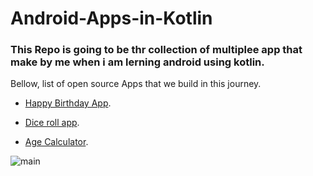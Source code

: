 # Android-Apps-in-Kotlin

### This Repo is going to be thr collection of multiplee app that make by me when i am lerning android using kotlin.

Bellow, list of open source Apps that we build in this journey.

- [Happy Birthday App](https://github.com/YushChaudhary/Android-Apps-in-Kotlin/tree/main/HappyBirthday).

- [Dice roll app](https://github.com/Ayushchaudhary-Github/Android-Apps-in-Kotlin/tree/day-4/Dice%20roll%20app).

- [Age Calculator](https://github.com/Ayushchaudhary-Github/Android-Apps-in-Kotlin/tree/day-4/Age%20Calculator).


![main](https://drive.google.com/file/d/18gjCS3d8s1qnIcBNGymPpXRpIsX-_3uL/view?usp=sharing)
